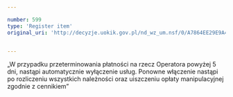 ```yaml
---

number: 599
type: 'Register item'
original_uri: 'http://decyzje.uokik.gov.pl/nd_wz_um.nsf/0/A7864EE29E9A46B1C12572DD00329603?OpenDocument'


---
```


„W przypadku przeterminowania płatności na rzecz Operatora powyżej 5 dni, nastąpi automatycznie wyłączenie usług. Ponowne włączenie nastąpi po rozliczeniu wszystkich należności oraz uiszczeniu opłaty manipulacyjnej zgodnie z cennikiem”
